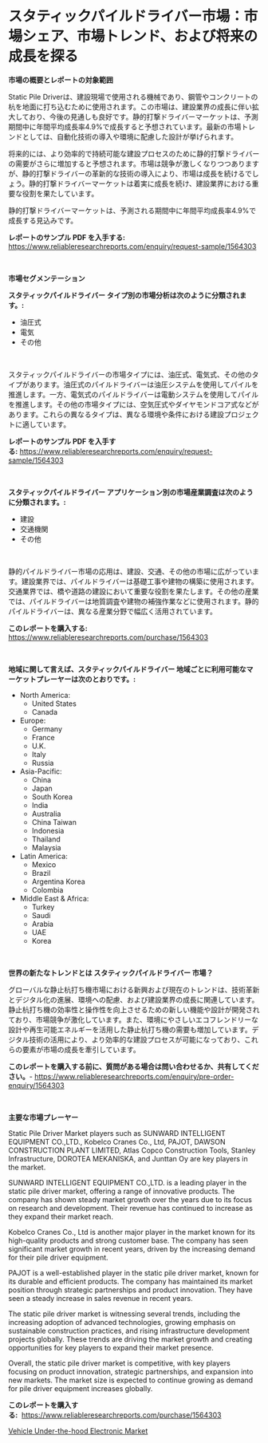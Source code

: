 <p><h1>スタティックパイルドライバー市場：市場シェア、市場トレンド、および将来の成長を探る</h1></p><p><strong>市場の概要とレポートの対象範囲</strong></p>
<p><p>Static Pile Driverは、建設現場で使用される機械であり、鋼管やコンクリートの杭を地面に打ち込むために使用されます。この市場は、建設業界の成長に伴い拡大しており、今後の見通しも良好です。静的打撃ドライバーマーケットは、予測期間中に年間平均成長率4.9%で成長すると予想されています。最新の市場トレンドとしては、自動化技術の導入や環境に配慮した設計が挙げられます。</p><p>将来的には、より効率的で持続可能な建設プロセスのために静的打撃ドライバーの需要がさらに増加すると予想されます。市場は競争が激しくなりつつありますが、静的打撃ドライバーの革新的な技術の導入により、市場は成長を続けるでしょう。静的打撃ドライバーマーケットは着実に成長を続け、建設業界における重要な役割を果たしています。</p><p>静的打撃ドライバーマーケットは、予測される期間中に年間平均成長率4.9%で成長する見込みです。</p></p>
<p><strong>レポートのサンプル PDF を入手する:</strong> <a href="https://www.reliableresearchreports.com/enquiry/request-sample/1564303">https://www.reliableresearchreports.com/enquiry/request-sample/1564303</a></p>
<p>&nbsp;</p>
<p><strong>市場セグメンテーション</strong></p>
<p><strong>スタティックパイルドライバー タイプ別の市場分析は次のように分類されます。:</strong></p>
<p><ul><li>油圧式</li><li>電気</li><li>その他</li></ul></p>
<p>&nbsp;</p>
<p><p>スタティックパイルドライバーの市場タイプには、油圧式、電気式、その他のタイプがあります。油圧式のパイルドライバーは油圧システムを使用してパイルを推進します。一方、電気式のパイルドライバーは電動システムを使用してパイルを推進します。その他の市場タイプには、空気圧式やダイヤモンドコア式などがあります。これらの異なるタイプは、異なる環境や条件における建設プロジェクトに適しています。</p></p>
<p><strong>レポートのサンプル PDF を入手する:</strong>&nbsp;<a href="https://www.reliableresearchreports.com/enquiry/request-sample/1564303">https://www.reliableresearchreports.com/enquiry/request-sample/1564303</a></p>
<p>&nbsp;</p>
<p><strong> スタティックパイルドライバー アプリケーション別の市場産業調査は次のように分類されます。:</strong></p>
<p><ul><li>建設</li><li>交通機関</li><li>その他</li></ul></p>
<p>&nbsp;</p>
<p><p>静的パイルドライバー市場の応用は、建設、交通、その他の市場に広がっています。建設業界では、パイルドライバーは基礎工事や建物の構築に使用されます。交通業界では、橋や道路の建設において重要な役割を果たします。その他の産業では、パイルドライバーは地質調査や建物の補強作業などに使用されます。静的パイルドライバーは、異なる産業分野で幅広く活用されています。</p></p>
<p><strong>このレポートを購入する:</strong>&nbsp; <a href="https://www.reliableresearchreports.com/purchase/1564303">https://www.reliableresearchreports.com/purchase/1564303</a></p>
<p>&nbsp;</p>
<p><strong>地域に関して言えば、スタティックパイルドライバー 地域ごとに利用可能なマーケットプレーヤーは次のとおりです。:</strong></p>
<p><ul>
    <li>
        North America:
        <ul>
            <li>United States</li>
            <li>Canada</li>
        </ul>
    </li>
    <li>
        Europe:
        <ul>
            <li>Germany</li>
            <li>France</li>
            <li>U.K.</li>
            <li>Italy</li>
            <li>Russia</li>
        </ul>
    </li>
    <li>
        Asia-Pacific:
        <ul>
            <li>China</li>
            <li>Japan</li>
            <li>South Korea</li>
            <li>India</li>
            <li>Australia</li>
            <li>China Taiwan</li>
            <li>Indonesia</li>
            <li>Thailand</li>
            <li>Malaysia</li>
        </ul>
    </li>
    <li>
        Latin America:
        <ul>
            <li>Mexico</li>
            <li>Brazil</li>
            <li>Argentina Korea</li>
            <li>Colombia</li>
        </ul>
    </li>
    <li>
        Middle East & Africa:
        <ul>
            <li>Turkey</li>
            <li>Saudi</li>
            <li>Arabia</li>
            <li>UAE</li>
            <li>Korea</li>
        </ul>
    </li>
    </ul></p>
<p>&nbsp;</p>
<p><strong>世界の新たなトレンドとは スタティックパイルドライバー 市場？</strong></p>
<p><p>グローバルな静止杭打ち機市場における新興および現在のトレンドは、技術革新とデジタル化の進展、環境への配慮、および建設業界の成長に関連しています。静止杭打ち機の効率性と操作性を向上させるための新しい機能や設計が開発されており、市場競争が激化しています。また、環境にやさしいエコフレンドリーな設計や再生可能エネルギーを活用した静止杭打ち機の需要も増加しています。デジタル技術の活用により、より効率的な建設プロセスが可能になっており、これらの要素が市場の成長を牽引しています。</p></p>
<p><strong>このレポートを購入する前に、質問がある場合は問い合わせるか、共有してください。</strong>- <a href="https://www.reliableresearchreports.com/enquiry/pre-order-enquiry/1564303">https://www.reliableresearchreports.com/enquiry/pre-order-enquiry/1564303</a></p>
<p>&nbsp;</p>
<p><strong>主要な市場プレーヤー</strong></p>
<p><p>Static Pile Driver Market players such as SUNWARD INTELLIGENT EQUIPMENT CO.,LTD., Kobelco Cranes Co., Ltd, PAJOT, DAWSON CONSTRUCTION PLANT LIMITED, Atlas Copco Construction Tools, Stanley Infrastructure, DOROTEA MEKANISKA, and Junttan Oy are key players in the market.</p><p>SUNWARD INTELLIGENT EQUIPMENT CO.,LTD. is a leading player in the static pile driver market, offering a range of innovative products. The company has shown steady market growth over the years due to its focus on research and development. Their revenue has continued to increase as they expand their market reach.</p><p>Kobelco Cranes Co., Ltd is another major player in the market known for its high-quality products and strong customer base. The company has seen significant market growth in recent years, driven by the increasing demand for their pile driver equipment.</p><p>PAJOT is a well-established player in the static pile driver market, known for its durable and efficient products. The company has maintained its market position through strategic partnerships and product innovation. They have seen a steady increase in sales revenue in recent years.</p><p>The static pile driver market is witnessing several trends, including the increasing adoption of advanced technologies, growing emphasis on sustainable construction practices, and rising infrastructure development projects globally. These trends are driving the market growth and creating opportunities for key players to expand their market presence.</p><p>Overall, the static pile driver market is competitive, with key players focusing on product innovation, strategic partnerships, and expansion into new markets. The market size is expected to continue growing as demand for pile driver equipment increases globally.</p></p>
<p><strong>このレポートを購入する:</strong>&nbsp;&nbsp;<a href="https://www.reliableresearchreports.com/purchase/1564303">https://www.reliableresearchreports.com/purchase/1564303</a></p>
<p><p><a href="https://rainy-horn-d69.notion.site/Vehicle-Under-the-hood-Electronic-Market-Growth-Market-Trends-COVID-19-Impact-and-Forecasts-for-p-fd8c9bcc0c8f48b6a98b62bbb3bd5b61">Vehicle Under-the-hood Electronic Market</a></p></p>